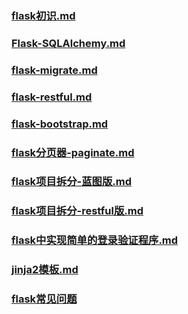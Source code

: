 ### [flask初识.md](/zh-cn/python/flask/flask初识.md)

### [Flask-SQLAlchemy.md](/zh-cn/python/flask/Flask-SQLAlchemy.md)

### [flask-migrate.md](/zh-cn/python/flask/flask-migrate.md) 

### [flask-restful.md](/zh-cn/python/flask/flask-restful.md)

### [flask-bootstrap.md](/zh-cn/python/flask/flask-bootstrap.md)

### [flask分页器-paginate.md](/zh-cn/python/flask/flask分页器-paginate.md)

### [flask项目拆分-蓝图版.md](/zh-cn/python/flask/flask项目拆分-蓝图版.md) 

### [flask项目拆分-restful版.md](/zh-cn/python/flask/flask项目拆分-restful版.md)

### [flask中实现简单的登录验证程序.md](/zh-cn/python/flask/flask中实现简单的登录验证程序.md) 

### [jinja2模板.md](/zh-cn/python/flask/jinja2模板.md)

###  [flask常见问题](/zh-cn/python/flask/flask常见问题.md)

